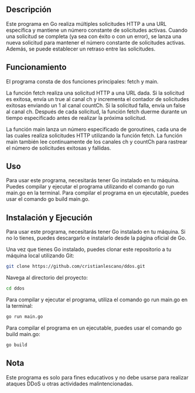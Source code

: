 ## Descripción
Este programa en Go realiza múltiples solicitudes HTTP a una URL específica y mantiene un número constante de solicitudes activas. Cuando una solicitud se completa (ya sea con éxito o con un error), se lanza una nueva solicitud para mantener el número constante de solicitudes activas. Además, se puede establecer un retraso entre las solicitudes.

## Funcionamiento
El programa consta de dos funciones principales: fetch y main.

La función fetch realiza una solicitud HTTP a una URL dada. Si la solicitud es exitosa, envía un true al canal ch y incrementa el contador de solicitudes exitosas enviando un 1 al canal countCh. Si la solicitud falla, envía un false al canal ch. Después de cada solicitud, la función fetch duerme durante un tiempo especificado antes de realizar la próxima solicitud.

La función main lanza un número especificado de goroutines, cada una de las cuales realiza solicitudes HTTP utilizando la función fetch. La función main también lee continuamente de los canales ch y countCh para rastrear el número de solicitudes exitosas y fallidas.

## Uso
Para usar este programa, necesitarás tener Go instalado en tu máquina. Puedes compilar y ejecutar el programa utilizando el comando go run main.go en la terminal. Para compilar el programa en un ejecutable, puedes usar el comando go build main.go.

## Instalación y Ejecución
Para usar este programa, necesitarás tener Go instalado en tu máquina. Si no lo tienes, puedes descargarlo e instalarlo desde la página oficial de Go.

Una vez que tienes Go instalado, puedes clonar este repositorio a tu máquina local utilizando Git:
```sh
git clone https://github.com/cristianlescano/ddos.git
```

Navega al directorio del proyecto:
```sh
cd ddos
```

Para compilar y ejecutar el programa, utiliza el comando go run main.go en la terminal:
```sh
go run main.go
```

Para compilar el programa en un ejecutable, puedes usar el comando go build main.go:
```sh
go build
```


## Nota
Este programa es solo para fines educativos y no debe usarse para realizar ataques DDoS u otras actividades malintencionadas.